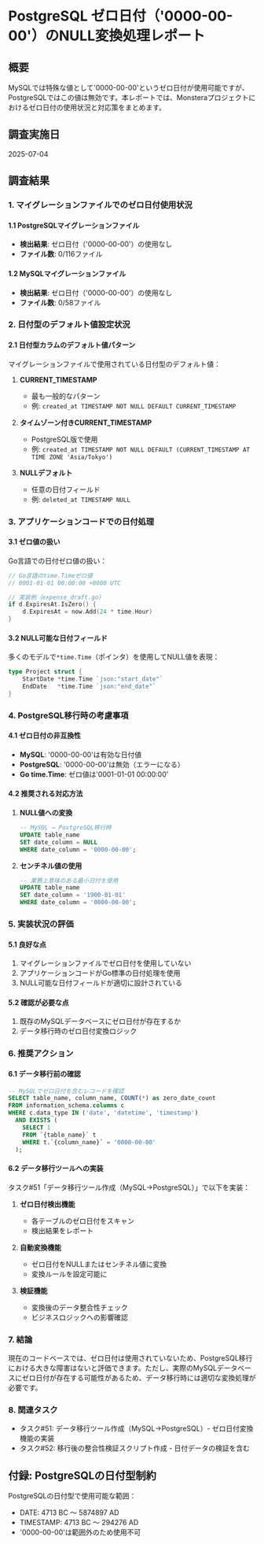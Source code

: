 # PostgreSQL ゼロ日付（'0000-00-00'）のNULL変換処理レポート

## 概要

MySQLでは特殊な値として'0000-00-00'というゼロ日付が使用可能ですが、PostgreSQLではこの値は無効です。本レポートでは、Monsteraプロジェクトにおけるゼロ日付の使用状況と対応策をまとめます。

## 調査実施日
2025-07-04

## 調査結果

### 1. マイグレーションファイルでのゼロ日付使用状況

#### 1.1 PostgreSQLマイグレーションファイル
- **検出結果**: ゼロ日付（'0000-00-00'）の使用なし
- **ファイル数**: 0/116ファイル

#### 1.2 MySQLマイグレーションファイル
- **検出結果**: ゼロ日付（'0000-00-00'）の使用なし
- **ファイル数**: 0/58ファイル

### 2. 日付型のデフォルト値設定状況

#### 2.1 日付型カラムのデフォルト値パターン
マイグレーションファイルで使用されている日付型のデフォルト値：

1. **CURRENT_TIMESTAMP**
   - 最も一般的なパターン
   - 例: `created_at TIMESTAMP NOT NULL DEFAULT CURRENT_TIMESTAMP`

2. **タイムゾーン付きCURRENT_TIMESTAMP**
   - PostgreSQL版で使用
   - 例: `created_at TIMESTAMP NOT NULL DEFAULT (CURRENT_TIMESTAMP AT TIME ZONE 'Asia/Tokyo')`

3. **NULLデフォルト**
   - 任意の日付フィールド
   - 例: `deleted_at TIMESTAMP NULL`

### 3. アプリケーションコードでの日付処理

#### 3.1 ゼロ値の扱い
Go言語での日付ゼロ値の扱い：

```go
// Go言語のtime.Timeゼロ値
// 0001-01-01 00:00:00 +0000 UTC

// 実装例（expense_draft.go）
if d.ExpiresAt.IsZero() {
    d.ExpiresAt = now.Add(24 * time.Hour)
}
```

#### 3.2 NULL可能な日付フィールド
多くのモデルで`*time.Time`（ポインタ）を使用してNULL値を表現：

```go
type Project struct {
    StartDate *time.Time `json:"start_date"`
    EndDate   *time.Time `json:"end_date"`
}
```

### 4. PostgreSQL移行時の考慮事項

#### 4.1 ゼロ日付の非互換性
- **MySQL**: '0000-00-00'は有効な日付値
- **PostgreSQL**: '0000-00-00'は無効（エラーになる）
- **Go time.Time**: ゼロ値は'0001-01-01 00:00:00'

#### 4.2 推奨される対応方法

1. **NULL値への変換**
   ```sql
   -- MySQL → PostgreSQL移行時
   UPDATE table_name 
   SET date_column = NULL 
   WHERE date_column = '0000-00-00';
   ```

2. **センチネル値の使用**
   ```sql
   -- 業務上意味のある最小日付を使用
   UPDATE table_name 
   SET date_column = '1900-01-01' 
   WHERE date_column = '0000-00-00';
   ```

### 5. 実装状況の評価

#### 5.1 良好な点
1. マイグレーションファイルでゼロ日付を使用していない
2. アプリケーションコードがGo標準の日付処理を使用
3. NULL可能な日付フィールドが適切に設計されている

#### 5.2 確認が必要な点
1. 既存のMySQLデータベースにゼロ日付が存在するか
2. データ移行時のゼロ日付変換ロジック

### 6. 推奨アクション

#### 6.1 データ移行前の確認
```sql
-- MySQLでゼロ日付を含むレコードを確認
SELECT table_name, column_name, COUNT(*) as zero_date_count
FROM information_schema.columns c
WHERE c.data_type IN ('date', 'datetime', 'timestamp')
  AND EXISTS (
    SELECT 1 
    FROM `{table_name}` t 
    WHERE t.`{column_name}` = '0000-00-00'
  );
```

#### 6.2 データ移行ツールへの実装
タスク#51「データ移行ツール作成（MySQL→PostgreSQL）」で以下を実装：

1. **ゼロ日付検出機能**
   - 各テーブルのゼロ日付をスキャン
   - 検出結果をレポート

2. **自動変換機能**
   - ゼロ日付をNULLまたはセンチネル値に変換
   - 変換ルールを設定可能に

3. **検証機能**
   - 変換後のデータ整合性チェック
   - ビジネスロジックへの影響確認

### 7. 結論

現在のコードベースでは、ゼロ日付は使用されていないため、PostgreSQL移行における大きな障害はないと評価できます。ただし、実際のMySQLデータベースにゼロ日付が存在する可能性があるため、データ移行時には適切な変換処理が必要です。

### 8. 関連タスク

- タスク#51: データ移行ツール作成（MySQL→PostgreSQL）- ゼロ日付変換機能の実装
- タスク#52: 移行後の整合性検証スクリプト作成 - 日付データの検証を含む

## 付録: PostgreSQLの日付型制約

PostgreSQLの日付型で使用可能な範囲：
- DATE: 4713 BC ～ 5874897 AD
- TIMESTAMP: 4713 BC ～ 294276 AD
- '0000-00-00'は範囲外のため使用不可